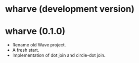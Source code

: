 # wharve (development version)

# wharve (0.1.0)

* Rename old Wave project.
* A fresh start.
* Implementation of dot join and circle-dot join.

